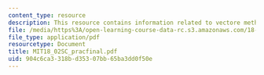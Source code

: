 ```yaml
---
content_type: resource
description: This resource contains information related to vectore methods.
file: /media/https%3A/open-learning-course-data-rc.s3.amazonaws.com/18-02sc-multivariable-calculus-fall-2010/904c6ca3318bd35307bb65ba3dd0f50e_MIT18_02SC_pracfinal.pdf
file_type: application/pdf
resourcetype: Document
title: MIT18_02SC_pracfinal.pdf
uid: 904c6ca3-318b-d353-07bb-65ba3dd0f50e
---
```

